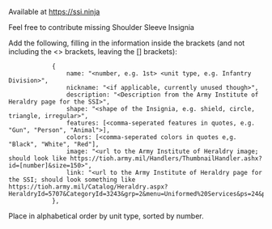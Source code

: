 Available at https://ssi.ninja

Feel free to contribute missing Shoulder Sleeve Insignia


Add the following, filling in the information inside the brackets (and not including the <> brackets, leaving the [] brackets):

```
			{
				name: "<number, e.g. 1st> <unit type, e.g. Infantry Division>",
				nickname: "<if applicable, currently unused though>",
				description: "<Description from the Army Institute of Heraldry page for the SSI>",
				shape: "<shape of the Insignia, e.g. shield, circle, triangle, irregular>",
				features: [<comma-seperated features in quotes, e.g. "Gun", "Person", "Animal">],
				colors: [<comma-seperated colors in quotes e,g. "Black", "White", "Red"],
				image: "<url to the Army Institute of Heraldry image; should look like https://tioh.army.mil/Handlers/ThumbnailHandler.ashx?id=[number]&size=150>",
				link: "<url to the Army Institute of Heraldry page for the SSI; should look something like https://tioh.army.mil/Catalog/Heraldry.aspx?HeraldryId=5707&CategoryId=3243&grp=2&menu=Uniformed%20Services&ps=24&p=0>"
			},

```

Place in alphabetical order by unit type, sorted by number.
